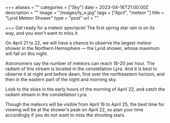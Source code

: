 +++
aliases = ""
categories = ["Sky"]
date = 2023-04-16T21:00:00Z
description = ""
image = "/images/ly_n.jpg"
tags = ["April", "meteor "]
title = "Lyrid Meteor Shower"
type = "post"
url = ""

+++
Get ready for a meteor spectacle! The first spring star rain is on its way, and you won't want to miss it.

On April 21 to 22, we will have a chance to observe the largest meteor shower in the Northern Hemisphere — the Lyrid shower, whose maximum will fall on this night.

Astronomers say the number of meteors can reach 18-20 per hour. The radiant of this stream is located in the constellation Lyra. And it is best to observe it at night and before dawn, first over the northeastern horizon, and then in the eastern part of the night and morning sky.

Look to the skies in the early hours of the morning of April 22, and catch the radiant stream in the constellation Lyra. 

Though the meteors will be visible from April 16 to April 25, the best time for viewing will be at the shower’s peak on April 22, so plan your time accordingly if you do not want to miss the shooting stars. 